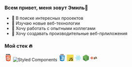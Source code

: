 ### Всем привет, меня зовут Эмиль👋

- 🔭 В поиске интересных прооектов
- 🌱 Изучаю новые веб-технологии
- 👯 Хочу работать с опытными коллегами
- 🤔 Хочу создавать производительные веб-прлиложения

### Мой стек 🔥


<p>
<img src="https://raw.githubusercontent.com/github/explore/80688e429a7d4ef2fca1e82350fe8e3517d3494d/topics/html/html.png" alt="HTML" height="24">
<img src="https://raw.githubusercontent.com/styled-components/brand/master/styled-components.png" alt="Styled Components" height="24">
<img src="https://raw.githubusercontent.com/github/explore/80688e429a7d4ef2fca1e82350fe8e3517d3494d/topics/css/css.png" alt="CSS" height="24" >
<img src="https://raw.githubusercontent.com/github/explore/80688e429a7d4ef2fca1e82350fe8e3517d3494d/topics/javascript/javascript.png" alt="Javascript" height="22">
<img src="https://raw.githubusercontent.com/github/explore/80688e429a7d4ef2fca1e82350fe8e3517d3494d/topics/react/react.png" alt="React" height="22">
<img src="https://raw.githubusercontent.com/github/explore/80688e429a7d4ef2fca1e82350fe8e3517d3494d/topics/nodejs/nodejs.png" alt="NodeJS" height="22">
<img src="https://raw.githubusercontent.com/github/explore/80688e429a7d4ef2fca1e82350fe8e3517d3494d/topics/git/git.png" alt="git" height="22">

</p>
<br />
